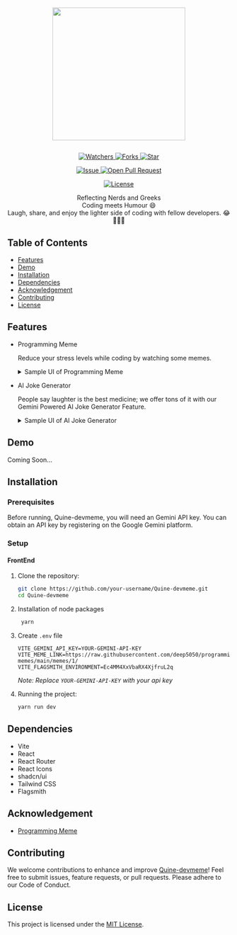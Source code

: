 # <p align="center"><img src="https://github.com/SusheelThapa/Quine-devmeme/assets/83917129/0ed81da3-a960-4665-a45c-513ac5f6eb6f" width=300 /></p>

<p align="center">
    <p align="center">
        <a href="https://github.com/SusheelThapa/Quine-devmeme/" target="blank">
            <img src="https://img.shields.io/github/watchers/SusheelThapa/Quine-devmeme?style=for-the-badge&logo=appveyor" alt="Watchers"/>
        </a>
        <a href="https://github.com/SusheelThapa/Quine-devmeme/fork" target="blank">
            <img src="https://img.shields.io/github/forks/SusheelThapa/Quine-devmeme?style=for-the-badge&logo=appveyor" alt="Forks"/>
        </a>
        <a href="https://github.com/SusheelThapa/Quine-devmeme/stargazers" target="blank">
            <img src="https://img.shields.io/github/stars/SusheelThapa/Quine-devmeme?style=for-the-badge&logo=appveyor" alt="Star"/>
        </a>
    </p>
    <p align="center">
        <a href="https://github.com/SusheelThapa/Quine-devmeme/issues" target="blank">
            <img src="https://img.shields.io/github/issues/SusheelThapa/Quine-devmeme.svg?style=for-the-badge&logo=appveyor" alt="Issue"/>
        </a>
        <a href="https://github.com/SusheelThapa/Quine-devmeme/pulls" target="blank">
            <img src="https://img.shields.io/github/issues-pr/SusheelThapa/Quine-devmeme.svg?style=for-the-badge&logo=appveyor" alt="Open Pull Request"/>
        </a>
    </p>
    <p align="center">
        <a href="https://github.com/SusheelThapa/Quine-devmeme/blob/master/LICENSE" target="blank">
            <img src="https://img.shields.io/github/license/SusheelThapa/Quine-devmeme?style=for-the-badge&logo=appveyor" alt="License" />
        </a>
    </p>
</p>

<p align="center">
   Reflecting Nerds and Greeks <br/>
   Coding meets Humour 😄 <br>
   Laugh, share, and enjoy the lighter side of coding with fellow developers. 😂👩‍💻🤖
</p>

## Table of Contents

- [Features](#features)
- [Demo](#demo)
- [Installation](#installation)
- [Dependencies](#dependencies)
- [Acknowledgement](#acknowledgement)
- [Contributing](#contributing)
- [License](#license)

## Features

- Programming Meme

  Reduce your stress levels while coding by watching some memes.

  <details>
    <summary> Sample UI of Programming Meme</summary>
    <img src="https://github.com/SusheelThapa/Quine-devmeme/assets/83917129/6d5c8dff-1739-4a64-ac91-b4077dda9bc6" width=750/>
    <hr/>
    <img src="https://github.com/SusheelThapa/Quine-devmeme/assets/83917129/0cc1ec73-5405-4e36-b207-860c4f8df649" width=750/>
  </details>

- AI Joke Generator

  People say laughter is the best medicine; we offer tons of it with our Gemini Powered AI Joke Generator Feature.

  <details>
    <summary> Sample UI of AI Joke Generator</summary>
    <img src="https://github.com/SusheelThapa/Quine-devmeme/assets/83917129/950e448c-afe0-4969-8f1c-b2a9eff47991" width=750/>
  </details>

## Demo

Coming Soon...

## Installation

### Prerequisites

Before running, Quine-devmeme, you will need an Gemini API key. You can obtain an API key by registering on the Google Gemini platform.

### Setup

#### FrontEnd

1. Clone the repository:

   ```bash
   git clone https://github.com/your-username/Quine-devmeme.git
   cd Quine-devmeme
   ```

2. Installation of node packages

   ```bash
    yarn
   ```

3. Create `.env` file

   ```env
   VITE_GEMINI_API_KEY=YOUR-GEMINI-API-KEY
   VITE_MEME_LINK=https://raw.githubusercontent.com/deep5050/programming-memes/main/memes/1/
   VITE_FLAGSMITH_ENVIRONMENT=Ec4MM4XxVbaRX4XjfruL2q
   ```

   _Note: Replace `YOUR-GEMINI-API-KEY` with your api key_

4. Running the project:

   ```bash
   yarn run dev
   ```

## Dependencies

- Vite
- React
- React Router
- React Icons
- shadcn/ui
- Tailwind CSS
- Flagsmith

## Acknowledgement

- [Programming Meme](https://github.com/deep5050/programming-memes)

## Contributing

We welcome contributions to enhance and improve [Quine-devmeme](CONTRIBUTING.md)! Feel free to submit issues, feature requests, or pull requests. Please adhere to our Code of Conduct.

## License

This project is licensed under the [MIT License](/LICENSE).
